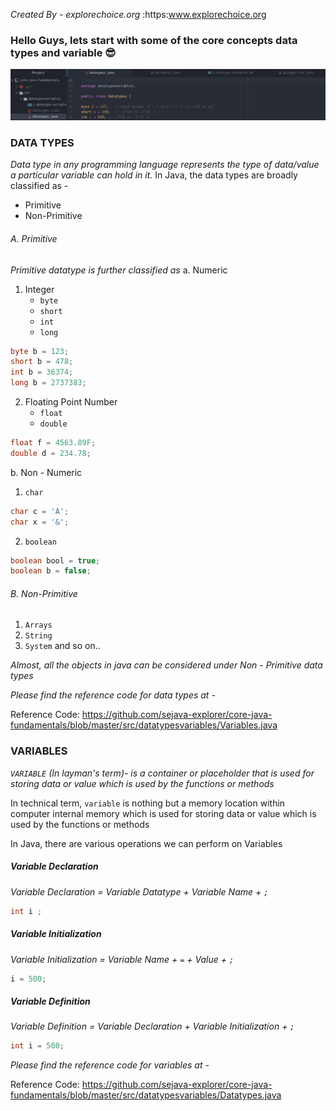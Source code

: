 *Created By - explorechoice.org* :https:www.explorechoice.org 

<!-- ### [Emojies](https://github.com/markdown-it/markdown-it-emoji) -->
<!--
> Classic markup: :wink: :crush: :cry: :tear: :laughing: :yum:
>
> Shortcuts (emoticons): :-) :-( 8-) ;) -->

### Hello Guys, lets start with some of the core concepts data types and variable :sunglasses: ###
![code-sample](https://github.com/sejava-explorer/core-java-fundamentals/blob/master/images/githubdatatype.png)
### DATA TYPES ###

_Data type in any programming language represents the type of data/value a particular variable can hold in it._
In Java, the data types are broadly classified as -
-  Primitive
-  Non-Primitive

###### A. Primitive ######
_Primitive datatype is further classified as_
a. Numeric
  1. Integer
        - `byte`
        - `short`
        - `int`
        - `long`

```java
byte b = 123;
short b = 478;
int b = 36374;
long b = 2737383;
```
  2. Floating Point Number
        - `float`
        - `double`

```java
float f = 4563.89F;
double d = 234.78;
```
b. Non - Numeric
  1. `char`
  ```java
  char c = 'A';
  char x = '&';
  ```
  2. `boolean`
  ```java
  boolean bool = true;
  boolean b = false;
  ```

###### B. Non-Primitive ######
1. `Arrays`
2. `String`
3. `System` and so on..

_Almost, all the objects in java can be considered under Non - Primitive data types_

_Please find the reference code for data types at -_

Reference Code: https://github.com/sejava-explorer/core-java-fundamentals/blob/master/src/datatypesvariables/Variables.java


### VARIABLES ###

_`VARIABLE` (In layman's term)- is a container or placeholder that is used for storing data or value which is used by the functions or methods_

In technical term, `variable` is nothing but a memory location within computer internal memory which is used for storing data or value which is used by the functions or methods

In Java, there are various operations we can perform on Variables

##### Variable Declaration #####

  *Variable Declaration =  Variable Datatype + Variable Name + `;`*

  ```java
  int i ;
  ```

##### Variable Initialization #####

  *Variable Initialization =  Variable Name + `=` + Value + `;`*

  ```java
  i = 500;
  ```

##### Variable Definition #####

  *Variable Definition =  Variable Declaration + Variable Initialization + `;`*

  ```java
  int i = 500;
  ```

_Please find the reference code for variables at -_

Reference Code: https://github.com/sejava-explorer/core-java-fundamentals/blob/master/src/datatypesvariables/Datatypes.java
